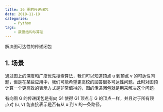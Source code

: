 ```yaml
---
title: 36 图的传递闭包
date: 2018-11-18
categories:
    - Python
tags:
    - 数据结构与算法
---
```



解决图可达性的传递闭包

<!-- more -->

## 1. 场景
通过图上的深度和广度优先搜索算法，我们可以知道顶点 u 到顶点 v 的可达性问题，但是在某些应用中，我们可能希望更高校的回答很多可达性问题。此时对图预计算一个更高效的表示方式是非常值得的，图的传递闭包就是用来解决这个问题。

有向图 G 的传递闭包是有向 G1 使得 G1 顶点与 G 的顶点一样，并且对于所有顶点对 (u, v) 能直接表示是否有从 u 到 v 的一条路径。
